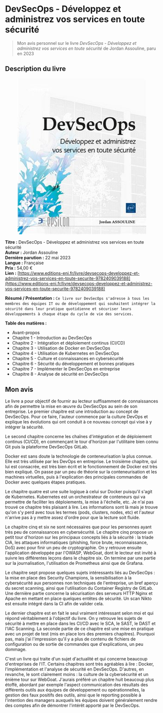# DevSecOps - Développez et administrez vos services en toute sécurité

> Mon avis personnel sur le livre _DevSecOps - Développez et administrez vos services en toute sécurité_ de Jordan Assouline, paru en 2023

## Description du livre

<figure><img src="../../.gitbook/assets/image (231).png" alt=""><figcaption></figcaption></figure>

**Titre :** DevSecOps - Développez et administrez vos services en toute sécurité\
**Auteur :** Jordan Assouline\
**Dernière parution :** 22 mai 2023\
**Langue :** Française\
**Prix :** 54,00 €\
**Lien :** [https://www.editions-eni.fr/livre/devsecops-developpez-et-administrez-vos-services-en-toute-securite-9782409039188](https://www.editions-eni.fr/livre/devsecops-developpez-et-administrez-vos-services-en-toute-securite-9782409039188)

**Résumé / Présentation :** `Ce livre sur DevSecOps s'adresse à tous les membres des équipes IT ou de développement qui souhaitent intégrer la sécurité dans leur pratique quotidienne et sécuriser leurs développements à chaque étape du cycle de vie des services.`

**Table des matières :**&#x20;

* Avant-propos
* Chapitre 1 - Introduction au DevSecOps
* Chapitre 2 - Intégration et déploiement continus (CI/CD)
* Chapitre 3 - Utilisation de Docker en DevSecOps
* Chapitre 4 - Utilisation de Kubernetes en DevSecOps
* Chapitre 5 - Culture et connaissances en cybersécurité
* Chapitre 6 - Sécurité du développement et bonnes pratiques
* Chapitre 7 - Implémenter le DevSecOps en entreprise
* Chapitre 8 - Analyse de sécurité en DevSecOps

## Mon avis

Le livre a pour objectif de fournir au lecteur suffisamment de connaissances afin de permettre la mise en œuvre du DevSecOps au sein de son entreprise. Le premier chapitre est une introduction au concept de DevSecOps. Pour ce faire, l'auteur commence par la culture DevOps et explique les évolutions qui ont conduit à ce nouveau concept qui vise à y intégrer la sécurité.

Le second chapitre concerne les chaînes d'intégration et de déploiement continus (CI/CD), en commençant le tour d'horizon par l'utilitaire bien connu Git puis la plateforme DevSecOps GitLab.&#x20;

Docker est sans doute la technologie de conteneurisation la plus connue. Elle est très utilisée par les DevOps en entreprise. Le troisième chapitre, qui lui est consacrée, est très bien écrit et le fonctionnement de Docker est très bien expliqué. On passe par un peu de théorie sur la conteneurisation et les machines virtuelles, puis à l'explication des principales commandes de Docker avec quelques étapes pratiques.&#x20;

Le chapitre quatre est une suite logique à celui sur Docker puisqu'il s'agit de Kubernetes. Kubernetes est un orchestrateur de conteneurs qui va permettre de faciliter les déploiements, la mise à l'échelle, etc. Je n'ai pas trouvé ce chapitre très plaisant à lire. Les informations sont là mais je trouve qu'on s'y perd avec tous les termes (pods, clusters, nodes, etc) et l'auteur n'arrive pas à y mettre assez d'ordre pour que la lecture soit fluide.

Le chapitre cinq et six ne sont nécessaires que pour les personnes ayant très peu de connaissances en cybersécurité. Le chapitre cinq propose un petit tour d'horizon sur les principaux concepts liés à la sécurité : la triade CIA, les attaques informatiques (phishing, force brute, reconnaissance, DoS) avec pour finir un peu de cryptographie. On y retrouve ensuite l'application développée par l'OWASP, WebGoat, dont le lecteur est invité à suivre les différentes leçons dans le chapitre six. On termine par une partie sur la journalisation, l'utilisation de Prometheus ainsi que de Grafana.

Le chapitre sept propose quelques sujets intéressants liés au DevSecOps : la mise en place des Security Champions, la sensibilisation à la cybersécurité aux personnes non techniques de l'entreprise, un bref aperçu du secret scanning, ainsi que l'utilisation du Container Registry de GitLab. Une dernière partie concerne la sécurisation des serveurs HTTP Nginx et Apache en mettant en place quelques entêtes de sécurité. Un scan Nikto est ensuite intégré dans la CI afin de valider cela.

Le dernier chapitre est en fait le seul vraiment intéressant selon moi et qui répond véritablement à l'objectif du livre. On y retrouve les sujets de sécurité à mettre en place dans les CI/CD avec le SCA, le SAST, le DAST et l'IAC Scanning. La seconde partie de ce chapitre est une mise en pratique avec un projet de test (mis en place lors des premiers chapitres). Pourquoi pas, mais j'ai l'impression qu'il y a plus de contenu de fichiers de configuration ou de sortie de commandes que d'explications, un peu dommage.

C'est un livre qui traite d'un sujet d'actualité et qui concerne beaucoup d'entreprises de l'IT. Certains chapitres sont très agréables à lire : Docker, l'implémentation et l'analyse de sécurité en DevSecOps. D'autres, en revanche, le sont clairement moins : la culture de la cybersécurité et un énième tour sur WebGoat. J'aurais préféré un chapitre huit beaucoup plus étoffé, abordant par exemple l'aspect communication des résultats des différents outils aux équipes de développement ou opérationnelles, la gestion des faux positifs des outils, ainsi que le reporting possible à l'intention des managers auxquels les équipes doivent généralement rendre des comptes afin de démontrer l'intérêt apporté par le DevSecOps.
